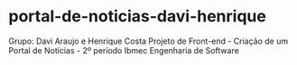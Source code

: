 # portal-de-noticias-davi-henrique
Grupo: Davi Araujo e Henrique Costa
Projeto de Front-end - Criação de um Portal de Notícias - 2º período Ibmec Engenharia de Software
